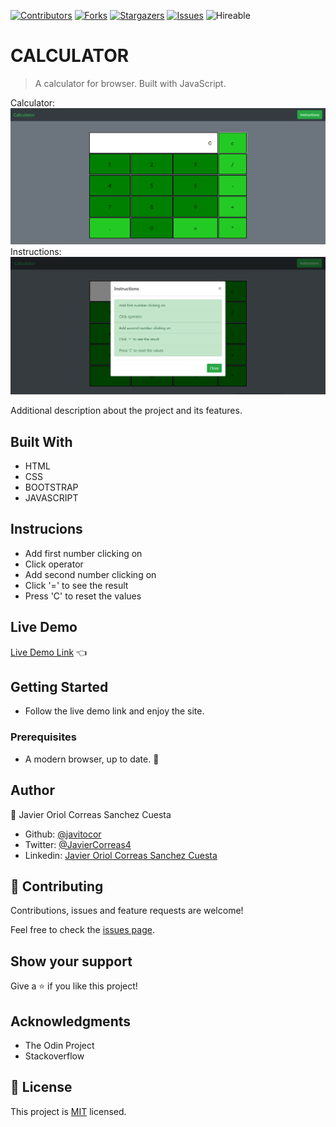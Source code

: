 <!--
*** Thanks for checking out this README Template. If you have a suggestion that would
*** make this better, please fork the repo and create a pull request or simply open
*** an issue with the tag "enhancement".
*** Thanks again! Now go create something AMAZING! :D
-->

<!-- PROJECT SHIELDS -->
<!--
*** I'm using markdown "reference style" links for readability.
*** Reference links are enclosed in brackets [ ] instead of parentheses ( ).
*** See the bottom of this document for the declaration of the reference variables
*** for contributors-url, forks-url, etc. This is an optional, concise syntax you may use.
*** https://www.markdownguide.org/basic-syntax/#reference-style-links
-->
[![Contributors][contributors-shield]][contributors-url]
[![Forks][forks-shield]][forks-url]
[![Stargazers][stars-shield]][stars-url]
[![Issues][issues-shield]][issues-url]
![Hireable](https://cdn.rawgit.com/hiendv/hireable/master/styles/default/yes.svg)

# CALCULATOR

> A calculator for browser. Built with JavaScript.

Calculator:
![screenshot](./assets/screenshot1.png)
Instructions:
![screenshot](./assets/screenshot2.png)

Additional description about the project and its features.

## Built With

- HTML
- CSS
- BOOTSTRAP
- JAVASCRIPT

## Instrucions

- Add first number clicking on
- Click operator
- Add second number clicking on
- Click '=' to see the result
- Press 'C' to reset the values

## Live Demo

[Live Demo Link](https://javitocor.github.io/Calculator-JS/) :point_left:

## Getting Started
- Follow the live demo link and enjoy the site.

### Prerequisites

- A modern browser, up to date.  :muscle:

## Author

👤 Javier Oriol Correas Sanchez Cuesta
- Github: [@javitocor](https://github.com/javitocor)
- Twitter: [@JavierCorreas4](https://twitter.com/JavierCorreas4)
- Linkedin: [Javier Oriol Correas Sanchez Cuesta](https://www.linkedin.com/in/javier-correas-sanchez-cuesta-15289482/)

## 🤝 Contributing

Contributions, issues and feature requests are welcome!

Feel free to check the [issues page](https://github.com/javitocor/Calculator-JS/issues).

## Show your support

Give a ⭐️ if you like this project!

## Acknowledgments

- The Odin Project
- Stackoverflow

## 📝 License

This project is [MIT](lic.url) licensed.

<!-- MARKDOWN LINKS & IMAGES -->
<!-- https://www.markdownguide.org/basic-syntax/#reference-style-links -->
[contributors-shield]: https://img.shields.io/github/contributors/javitocor/Calculator-JS.svg?style=flat-square
[contributors-url]: https://github.com/javitocor/Calculator-JS/graphs/contributors
[forks-shield]: https://img.shields.io/github/forks/javitocor/Calculator-JS.svg?style=flat-square
[forks-url]: https://github.com/javitocor/Calculator-JS/network/members
[stars-shield]: https://img.shields.io/github/stars/javitocor/Calculator-JS.svg?style=flat-square
[stars-url]: https://github.com/javitocor/Calculator-JS/stargazers
[issues-shield]: https://img.shields.io/github/issues/javitocor/Calculator-JS.svg?style=flat-square
[issues-url]: https://github.com/javitocor/Rock-Paper-Scissors-JS/issues
